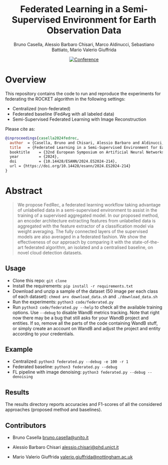 <div align="center">

# Federated Learning in a Semi-Supervised Environment for Earth Observation Data
Bruno Casella, Alessio Barbaro Chisari, Marco Aldinucci, Sebastiano Battiato, Mario Valerio Giuffrida

[![Conference](https://img.shields.io/badge/ESANN-2024-orange)](add_link)

</div>

# Overview

This repository contains the code to run and reproduce the experiments for federating the ROCKET algorithm in the following settings:
- Centralized (non-federated)
- Federated baseline (FedAvg with all labeled data)
- Semi-Supervised Federated Learning with Image Reconstruction

Please cite as:

```bibtex
@inproceedings{casella2024fedrec,
  author  = {Casella, Bruno and Chisari, Alessio Barbaro and Aldinucci, Marco and Battiato, Sebastiano and Giuffrida, Mario Valerio},
  title   = {Federated Learning in a Semi-Supervised Environment for Earth Observation Data,
  booktitle    = {32nd European Symposium on Artificial Neural Networks, Computational Intelligence and Machine Learning, {ESANN} 2024, Bruges, Belgium, October 9-11, 2024},
  year         = {2024},
  doi          = {10.14428/ESANN/2024.ES2024-214},
  url = {https://doi.org/10.14428/esann/2024.ES2024-214}
}
```

# Abstract
> We propose FedRec, a federated learning workflow taking advantage of unlabelled data in a semi-supervised environment to assist in the training of a supervised aggregated model. In our proposed method, an encoder architecture extracting features from unlabelled data is aggregated with the feature extractor of a classification model via weight averaging. The fully connected layers of the supervised models are also averaged in a federated fashion. We show the effectiveness of our approach by comparing it with the state-of-the-art federated algorithm, an isolated and a centralised baseline, on novel cloud detection datasets.


## Usage
- Clone this repo: `git clone`
- Install the requirements: `pip install -r requirements.txt`
- Download and unzip a sample of the dataset (50 image per each class of each dataset): `chmod a+x download_data.sh` and `./download_data.sh`
- Run the experiments: `python3 code/federated.py`
- Run `python3 code/federated.py --help` to check all the available training options. Use `--debug` to disable WandB metrics tracking. Note that right now there may be a bug that still asks for your WandB project and entities. If so, remove all the parts of the code containing WandB stuff, or simply create an account on WandB and adjust the project and entity according to your credentials.

## Example
- Centralized: `python3 federated.py --debug -e 100 -r 1`
- Federated baseline: `python3 federated.py --debug`
- FL pipeline with image denoising: `python3 federated.py --debug --denoising`

## Results
The results directory reports accuracies and F1-scores of all the considered approaches (proposed method and baselines).

## Contributors
* Bruno Casella <bruno.casella@unito.it>

* Alessio Barbaro Chisari <alessio.chisari@phd.unict.it>

* Mario Valerio Giuffrida <valerio.giuffrida@nottingham.ac.uk>
